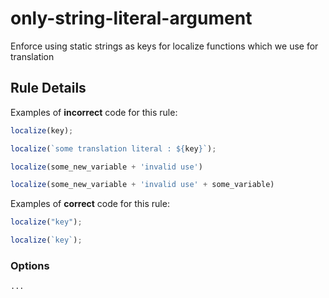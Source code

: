 # only-string-literal-argument

Enforce using static strings as keys for localize functions which we use for translation

## Rule Details

Examples of **incorrect** code for this rule:

```js
localize(key);

localize(`some translation literal : ${key}`);

localize(some_new_variable + 'invalid use')

localize(some_new_variable + 'invalid use' + some_variable)
```

Examples of **correct** code for this rule:

```js
localize("key");

localize(`key`);
```

### Options

```
...
```
